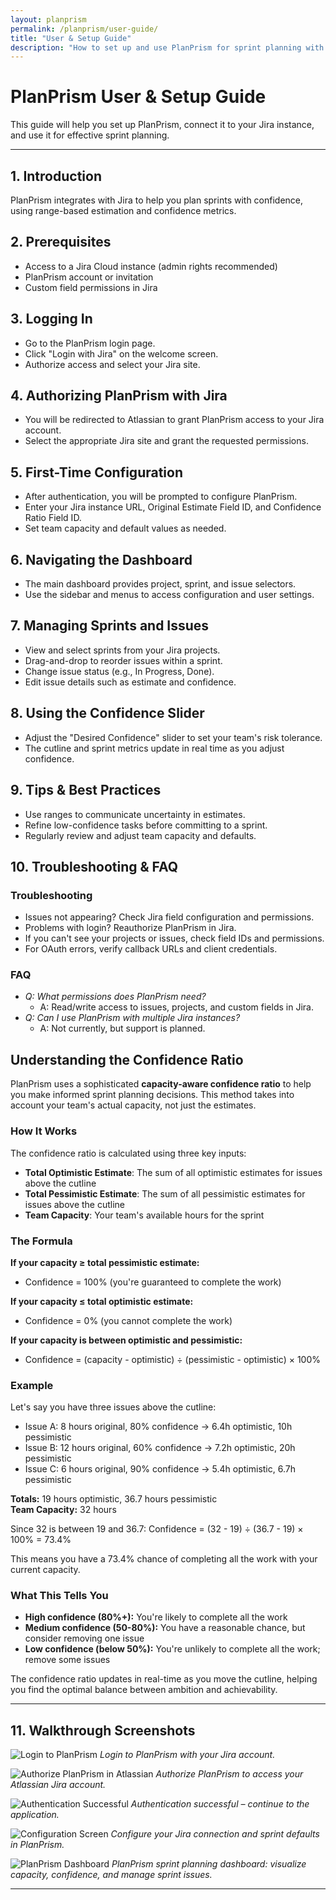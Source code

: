 ```yaml
---
layout: planprism
permalink: /planprism/user-guide/
title: "User & Setup Guide"
description: "How to set up and use PlanPrism for sprint planning with Jira."
---
```


# PlanPrism User & Setup Guide

This guide will help you set up PlanPrism, connect it to your Jira instance, and use it for effective sprint planning.

---

## 1. Introduction

PlanPrism integrates with Jira to help you plan sprints with confidence, using range-based estimation and confidence metrics.

## 2. Prerequisites

- Access to a Jira Cloud instance (admin rights recommended)
- PlanPrism account or invitation
- Custom field permissions in Jira

## 3. Logging In

- Go to the PlanPrism login page.
- Click "Login with Jira" on the welcome screen.
- Authorize access and select your Jira site.

## 4. Authorizing PlanPrism with Jira

- You will be redirected to Atlassian to grant PlanPrism access to your Jira account.
- Select the appropriate Jira site and grant the requested permissions.

## 5. First-Time Configuration

- After authentication, you will be prompted to configure PlanPrism.
- Enter your Jira instance URL, Original Estimate Field ID, and Confidence Ratio Field ID.
- Set team capacity and default values as needed.

## 6. Navigating the Dashboard

- The main dashboard provides project, sprint, and issue selectors.
- Use the sidebar and menus to access configuration and user settings.

## 7. Managing Sprints and Issues

- View and select sprints from your Jira projects.
- Drag-and-drop to reorder issues within a sprint.
- Change issue status (e.g., In Progress, Done).
- Edit issue details such as estimate and confidence.

## 8. Using the Confidence Slider

- Adjust the "Desired Confidence" slider to set your team's risk tolerance.
- The cutline and sprint metrics update in real time as you adjust confidence.

## 9. Tips & Best Practices

- Use ranges to communicate uncertainty in estimates.
- Refine low-confidence tasks before committing to a sprint.
- Regularly review and adjust team capacity and defaults.

## 10. Troubleshooting & FAQ

### Troubleshooting

- Issues not appearing? Check Jira field configuration and permissions.
- Problems with login? Reauthorize PlanPrism in Jira.
- If you can't see your projects or issues, check field IDs and permissions.
- For OAuth errors, verify callback URLs and client credentials.

### FAQ

- _Q: What permissions does PlanPrism need?_
  - A: Read/write access to issues, projects, and custom fields in Jira.
- _Q: Can I use PlanPrism with multiple Jira instances?_
  - A: Not currently, but support is planned.

## Understanding the Confidence Ratio

PlanPrism uses a sophisticated **capacity-aware confidence ratio** to help you make informed sprint planning decisions. This method takes into account your team's actual capacity, not just the estimates.

### How It Works

The confidence ratio is calculated using three key inputs:

- **Total Optimistic Estimate**: The sum of all optimistic estimates for issues above the cutline
- **Total Pessimistic Estimate**: The sum of all pessimistic estimates for issues above the cutline
- **Team Capacity**: Your team's available hours for the sprint

### The Formula

**If your capacity ≥ total pessimistic estimate:**

- Confidence = 100% (you're guaranteed to complete the work)

**If your capacity ≤ total optimistic estimate:**

- Confidence = 0% (you cannot complete the work)

**If your capacity is between optimistic and pessimistic:**

- Confidence = (capacity - optimistic) ÷ (pessimistic - optimistic) × 100%

### Example

Let's say you have three issues above the cutline:

- Issue A: 8 hours original, 80% confidence → 6.4h optimistic, 10h pessimistic
- Issue B: 12 hours original, 60% confidence → 7.2h optimistic, 20h pessimistic
- Issue C: 6 hours original, 90% confidence → 5.4h optimistic, 6.7h pessimistic

**Totals:** 19 hours optimistic, 36.7 hours pessimistic  
**Team Capacity:** 32 hours

Since 32 is between 19 and 36.7:
Confidence = (32 - 19) ÷ (36.7 - 19) × 100% = 73.4%

This means you have a 73.4% chance of completing all the work with your current capacity.

### What This Tells You

- **High confidence (80%+):** You're likely to complete all the work
- **Medium confidence (50-80%):** You have a reasonable chance, but consider removing one issue
- **Low confidence (below 50%):** You're unlikely to complete all the work; remove some issues

The confidence ratio updates in real-time as you move the cutline, helping you find the optimal balance between ambition and achievability.

---

## 11. Walkthrough Screenshots

![Login to PlanPrism](/images/planprism/login-screen.png)
_Login to PlanPrism with your Jira account._

![Authorize PlanPrism in Atlassian](/images/planprism/atlassian-oauth-consent.png)
_Authorize PlanPrism to access your Atlassian Jira account._

![Authentication Successful](/images/planprism/authentication-success.png)
_Authentication successful – continue to the application._

![Configuration Screen](/images/planprism/configuration-screen.png)
_Configure your Jira connection and sprint defaults in PlanPrism._

![PlanPrism Dashboard](/images/planprism/screenshot.png)
_PlanPrism sprint planning dashboard: visualize capacity, confidence, and manage sprint issues._

---
